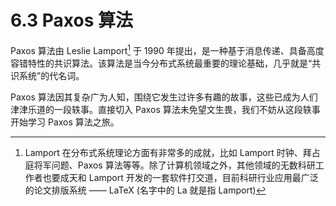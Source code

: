 # 6.3 Paxos 算法

Paxos 算法由 Leslie Lamport[^1] 于 1990 年提出，是一种基于消息传递、具备高度容错特性的共识算法。该算法是当今分布式系统最重要的理论基础，几乎就是“共识系统”的代名词。

Paxos 算法因其复杂广为人知，围绕它发生过许多有趣的故事，这些已成为人们津津乐道的一段轶事。直接切入 Paxos 算法未免望文生畏，我们不妨从这段轶事开始学习 Paxos 算法之旅。

[^1]: Lamport 在分布式系统理论方面有非常多的成就，比如 Lamport 时钟、拜占庭将军问题、Paxos 算法等等。除了计算机领域之外，其他领域的无数科研工作者也要成天和 Lamport 开发的一套软件打交道，目前科研行业应用最广泛的论文排版系统 —— LaTeX (名字中的 La 就是指 Lamport)